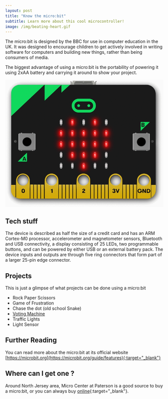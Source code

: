 ```yaml
---
layout: post
title: "Know the micro:bit"
subtitle: Learn more about this cool microcontroller!
image: /img/beating-heart.gif
---
```


The micro:bit is designed by the BBC for use in computer education in the UK. It was designed to encourage children to get actively involved in writing software for computers and building new things, rather than being consumers of media.

The biggest advantage of using a micro:bit is the portability of powering it using 2xAA battery and carrying it around to show your project.

 ![micro:bit](/img/beating-heart.gif)

## Tech stuff
The device is described as half the size of a credit card and has an ARM Cortex-M0 processor, accelerometer and magnetometer sensors, Bluetooth and USB connectivity, a display consisting of 25 LEDs, two programmable buttons, and can be powered by either USB or an external battery pack. The device inputs and outputs are through five ring connectors that form part of a larger 25-pin edge connector.

## Projects

This is just a glimpse of what projects can be done using a micro:bit

 * Rock Paper Scissors
 * Game of Frustration
 * Chase the dot (old school Snake)
 * [Voting Machine](/2019-10-25-microbit-voting-machine)
 * Traffic Lights
 * Light Sensor

## Further Reading
You can read more about the micro:bit at its official website [https://microbit.org](https://microbit.org/guide/features){:target="_blank"}

## Where can I get one ?
Around North Jersey area, Micro Center at Paterson is a good source to buy a micro:bit, or you can always buy [online](https://www.microcenter.com/product/480034/element-14-microbit-go-kit){:target="_blank"}.
